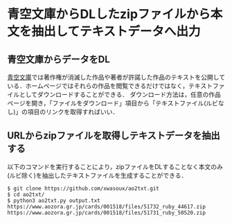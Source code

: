 # 青空文庫からDLしたzipファイルから本文を抽出してテキストデータへ出力

## 青空文庫からデータをDL
[青空文庫](https://www.aozora.gr.jp/index.html)では著作権が消滅した作品や著者が許諾した作品のテキストを公開している．ホームページではそれらの作品を閲覧できるだけではなく，テキストファイルとしてダウンロードすることができる．
ダウンロード方法は，任意の作品ページを開き，「ファイルをダウンロード」項目から「テキストファイル(ルビなし)」の項目のリンクを取得すればいい．

## URLからzipファイルを取得しテキストデータを抽出する
以下のコマンドを実行することにより，zipファイルをDLすることなく本文のみ(ルビ除く)を抽出したテキストファイルを生成することができる．
```
$ git clone https://github.com/xwasoux/ao2txt.git
$ cd ao2txt/
$ python3 ao2txt.py output.txt https://www.aozora.gr.jp/cards/001518/files/51732_ruby_44617.zip https://www.aozora.gr.jp/cards/001518/files/51731_ruby_50520.zip
```
